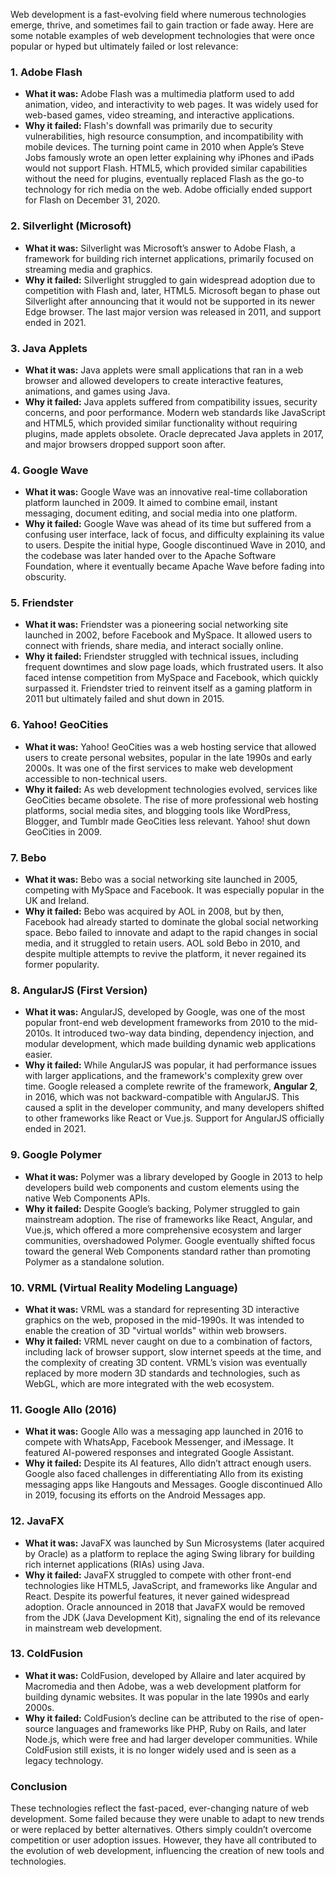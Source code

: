 Web development is a fast-evolving field where numerous technologies emerge, thrive, and sometimes fail to gain traction or fade away. Here are some notable examples of web development technologies that were once popular or hyped but ultimately failed or lost relevance:

### 1. **Adobe Flash**
   - **What it was:** Adobe Flash was a multimedia platform used to add animation, video, and interactivity to web pages. It was widely used for web-based games, video streaming, and interactive applications.
   - **Why it failed:** Flash's downfall was primarily due to security vulnerabilities, high resource consumption, and incompatibility with mobile devices. The turning point came in 2010 when Apple’s Steve Jobs famously wrote an open letter explaining why iPhones and iPads would not support Flash. HTML5, which provided similar capabilities without the need for plugins, eventually replaced Flash as the go-to technology for rich media on the web. Adobe officially ended support for Flash on December 31, 2020.
   
### 2. **Silverlight (Microsoft)**
   - **What it was:** Silverlight was Microsoft’s answer to Adobe Flash, a framework for building rich internet applications, primarily focused on streaming media and graphics.
   - **Why it failed:** Silverlight struggled to gain widespread adoption due to competition with Flash and, later, HTML5. Microsoft began to phase out Silverlight after announcing that it would not be supported in its newer Edge browser. The last major version was released in 2011, and support ended in 2021.
   
### 3. **Java Applets**
   - **What it was:** Java applets were small applications that ran in a web browser and allowed developers to create interactive features, animations, and games using Java.
   - **Why it failed:** Java applets suffered from compatibility issues, security concerns, and poor performance. Modern web standards like JavaScript and HTML5, which provided similar functionality without requiring plugins, made applets obsolete. Oracle deprecated Java applets in 2017, and major browsers dropped support soon after.

### 4. **Google Wave**
   - **What it was:** Google Wave was an innovative real-time collaboration platform launched in 2009. It aimed to combine email, instant messaging, document editing, and social media into one platform.
   - **Why it failed:** Google Wave was ahead of its time but suffered from a confusing user interface, lack of focus, and difficulty explaining its value to users. Despite the initial hype, Google discontinued Wave in 2010, and the codebase was later handed over to the Apache Software Foundation, where it eventually became Apache Wave before fading into obscurity.

### 5. **Friendster**
   - **What it was:** Friendster was a pioneering social networking site launched in 2002, before Facebook and MySpace. It allowed users to connect with friends, share media, and interact socially online.
   - **Why it failed:** Friendster struggled with technical issues, including frequent downtimes and slow page loads, which frustrated users. It also faced intense competition from MySpace and Facebook, which quickly surpassed it. Friendster tried to reinvent itself as a gaming platform in 2011 but ultimately failed and shut down in 2015.

### 6. **Yahoo! GeoCities**
   - **What it was:** Yahoo! GeoCities was a web hosting service that allowed users to create personal websites, popular in the late 1990s and early 2000s. It was one of the first services to make web development accessible to non-technical users.
   - **Why it failed:** As web development technologies evolved, services like GeoCities became obsolete. The rise of more professional web hosting platforms, social media sites, and blogging tools like WordPress, Blogger, and Tumblr made GeoCities less relevant. Yahoo! shut down GeoCities in 2009.

### 7. **Bebo**
   - **What it was:** Bebo was a social networking site launched in 2005, competing with MySpace and Facebook. It was especially popular in the UK and Ireland.
   - **Why it failed:** Bebo was acquired by AOL in 2008, but by then, Facebook had already started to dominate the global social networking space. Bebo failed to innovate and adapt to the rapid changes in social media, and it struggled to retain users. AOL sold Bebo in 2010, and despite multiple attempts to revive the platform, it never regained its former popularity.

### 8. **AngularJS (First Version)**
   - **What it was:** AngularJS, developed by Google, was one of the most popular front-end web development frameworks from 2010 to the mid-2010s. It introduced two-way data binding, dependency injection, and modular development, which made building dynamic web applications easier.
   - **Why it failed:** While AngularJS was popular, it had performance issues with larger applications, and the framework's complexity grew over time. Google released a complete rewrite of the framework, **Angular 2**, in 2016, which was not backward-compatible with AngularJS. This caused a split in the developer community, and many developers shifted to other frameworks like React or Vue.js. Support for AngularJS officially ended in 2021.

### 9. **Google Polymer**
   - **What it was:** Polymer was a library developed by Google in 2013 to help developers build web components and custom elements using the native Web Components APIs.
   - **Why it failed:** Despite Google’s backing, Polymer struggled to gain mainstream adoption. The rise of frameworks like React, Angular, and Vue.js, which offered a more comprehensive ecosystem and larger communities, overshadowed Polymer. Google eventually shifted focus toward the general Web Components standard rather than promoting Polymer as a standalone solution.

### 10. **VRML (Virtual Reality Modeling Language)**
   - **What it was:** VRML was a standard for representing 3D interactive graphics on the web, proposed in the mid-1990s. It was intended to enable the creation of 3D "virtual worlds" within web browsers.
   - **Why it failed:** VRML never caught on due to a combination of factors, including lack of browser support, slow internet speeds at the time, and the complexity of creating 3D content. VRML’s vision was eventually replaced by more modern 3D standards and technologies, such as WebGL, which are more integrated with the web ecosystem.

### 11. **Google Allo (2016)**
   - **What it was:** Google Allo was a messaging app launched in 2016 to compete with WhatsApp, Facebook Messenger, and iMessage. It featured AI-powered responses and integrated Google Assistant.
   - **Why it failed:** Despite its AI features, Allo didn’t attract enough users. Google also faced challenges in differentiating Allo from its existing messaging apps like Hangouts and Messages. Google discontinued Allo in 2019, focusing its efforts on the Android Messages app.

### 12. **JavaFX**
   - **What it was:** JavaFX was launched by Sun Microsystems (later acquired by Oracle) as a platform to replace the aging Swing library for building rich internet applications (RIAs) using Java.
   - **Why it failed:** JavaFX struggled to compete with other front-end technologies like HTML5, JavaScript, and frameworks like Angular and React. Despite its powerful features, it never gained widespread adoption. Oracle announced in 2018 that JavaFX would be removed from the JDK (Java Development Kit), signaling the end of its relevance in mainstream web development.

### 13. **ColdFusion**
   - **What it was:** ColdFusion, developed by Allaire and later acquired by Macromedia and then Adobe, was a web development platform for building dynamic websites. It was popular in the late 1990s and early 2000s.
   - **Why it failed:** ColdFusion’s decline can be attributed to the rise of open-source languages and frameworks like PHP, Ruby on Rails, and later Node.js, which were free and had larger developer communities. While ColdFusion still exists, it is no longer widely used and is seen as a legacy technology.

### Conclusion
These technologies reflect the fast-paced, ever-changing nature of web development. Some failed because they were unable to adapt to new trends or were replaced by better alternatives. Others simply couldn’t overcome competition or user adoption issues. However, they have all contributed to the evolution of web development, influencing the creation of new tools and technologies.